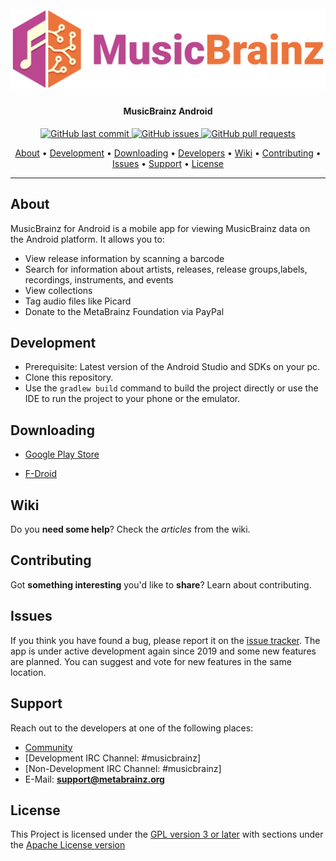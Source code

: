 <h1 align="center">
  <br>
  <a href="https://github.com/ArmynC/ArminC-AutoExec/archive/master.zip"><img src="https://github.com/metabrainz/metabrainz-logos/blob/master/logos/MusicBrainz/SVG/MusicBrainz_logo.svg" alt="MusicBrainz Android"></a>
</h1>

<h4 align="center">MusicBrainz Android</h4>

<p align="center">
    <a href="https://github.com/metabrainz/musicbrainz-android/commits/master">
    <img src="https://img.shields.io/github/last-commit/metabrainz/musicbrainz-android.svg?style=flat-square&logo=github&logoColor=white"
         alt="GitHub last commit">
    <a href="https://github.com/metabrainz/musicbrainz-android/issues">
    <img src="https://img.shields.io/github/issues-raw/metabrainz/musicbrainz-android.svg?style=flat-square&logo=github&logoColor=white"
         alt="GitHub issues">
    <a href="https://github.com/metabrainz/musicbrainz-android/pulls">
    <img src="https://img.shields.io/github/issues-pr-raw/metabrainz/musicbrainz-android.svg?style=flat-square&logo=github&logoColor=white"
         alt="GitHub pull requests">
</p>
      
<p align="center">
  <a href="#about">About</a> •
  <a href="#development">Development</a> •
  <a href="#downloading">Downloading</a> •
  <a href="#developers">Developers</a> •
  <a href="#wiki">Wiki</a> •
  <a href="#contributing">Contributing</a> •
  <a href="#issues">Issues</a> •
  <a href="#support">Support</a> •
  <a href="#license">License</a>
</p>

---

## About

MusicBrainz for Android is a mobile app for viewing MusicBrainz data on the Android platform. It allows you to:

* View release information by scanning a barcode
* Search for information about artists, releases, release groups,labels, recordings, instruments, and events
* View collections
* Tag audio files like Picard
* Donate to the MetaBrainz Foundation via PayPal

## Development
	    
* Prerequisite: Latest version of the Android Studio and SDKs on your pc.
* Clone this repository.
* Use the `gradlew build` command to build the project directly or use the IDE to run the project to your phone or the emulator.

## Downloading

* [Google Play Store](https://play.google.com/store/apps/details?id=org.metabrainz.android)
	    
* [F-Droid](https://f-droid.org/en/packages/org.metabrainz.android/)

## Wiki

Do you **need some help**? Check the _articles_ from the wiki.

## Contributing

Got **something interesting** you'd like to **share**? Learn about contributing.
	    
## Issues
	  
If you think you have found a bug, please report it on the [issue tracker](https://tickets.metabrainz.org/projects/MOBILE/issues). The app is under active development again since 2019 and some new features are planned. You can suggest and vote for new features in the same location.
	    
## Support

Reach out to the developers at one of the following places:

- [Community](https://community.metabrainz.org/c/musicbrainz/)
- [Development IRC Channel: #musicbrainz]
- [Non-Development IRC Channel: #musicbrainz]
- E-Mail: **support@metabrainz.org**

## License

This Project is licensed under the [GPL version 3 or later](https://www.gnu.org/licenses/gpl-3.0.html) with sections under the [Apache License version](https://www.apache.org/licenses/LICENSE-2.0.html) 
